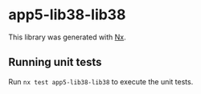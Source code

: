 # app5-lib38-lib38

This library was generated with [Nx](https://nx.dev).

## Running unit tests

Run `nx test app5-lib38-lib38` to execute the unit tests.
